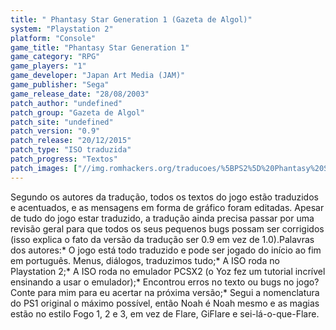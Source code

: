 ```yaml
---
title: " Phantasy Star Generation 1 (Gazeta de Algol)"
system: "Playstation 2"
platform: "Console"
game_title: "Phantasy Star Generation 1"
game_category: "RPG"
game_players: "1"
game_developer: "Japan Art Media (JAM)"
game_publisher: "Sega"
game_release_date: "28/08/2003"
patch_author: "undefined"
patch_group: "Gazeta de Algol"
patch_site: "undefined"
patch_version: "0.9"
patch_release: "20/12/2015"
patch_type: "ISO traduzida"
patch_progress: "Textos"
patch_images: ["//img.romhackers.org/traducoes/%5BPS2%5D%20Phantasy%20Star%20Generation%201%20-%20Gazeta%20de%20Algol%20-%201.jpg","//img.romhackers.org/traducoes/%5BPS2%5D%20Phantasy%20Star%20Generation%201%20-%20Gazeta%20de%20Algol%20-%202.jpg","//img.romhackers.org/traducoes/%5BPS2%5D%20Phantasy%20Star%20Generation%201%20-%20Gazeta%20de%20Algol%20-%203.jpg"]
---
```

Segundo os autores da tradução, todos os textos do jogo estão traduzidos e acentuados, e as mensagens em forma de gráfico foram editadas. Apesar de tudo do jogo estar traduzido, a tradução ainda precisa passar por uma revisão geral para que todos os seus pequenos bugs possam ser corrigidos (isso explica o fato da versão da tradução ser 0.9 em vez de 1.0).Palavras dos autores:* O jogo está todo traduzido e pode ser jogado do início ao fim em português. Menus, diálogos, traduzimos tudo;* A ISO roda no Playstation 2;* A ISO roda no emulador PCSX2 (o Yoz fez um tutorial incrível ensinando a usar o emulador);* Encontrou erros no texto ou bugs no jogo? Conte para mim para eu acertar na próxima versão;* Segui a nomenclatura do PS1 original o máximo possível, então Noah é Noah mesmo e as magias estão no estilo Fogo 1, 2 e 3, em vez de Flare, GiFlare e sei-lá-o-que-Flare.